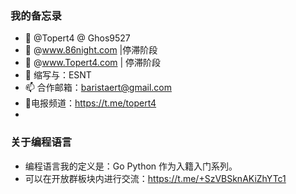 ### 我的备忘录
- 👋 @Topert4  @ Ghos9527
- 👀 @www.86night.com |停滞阶段
- 🌱 @www.Topert4.com | 停滞阶段
- 💞️ 缩写与：ESNT
- 📫 合作邮箱：baristaert@gmail.com
- 🌱电报频道：https://t.me/topert4
- 
### 关于编程语言 
-  编程语言我的定义是：Go Python 作为入籍入门系列。
-  可以在开放群板块内进行交流：https://t.me/+SzVBSknAKiZhYTc1

